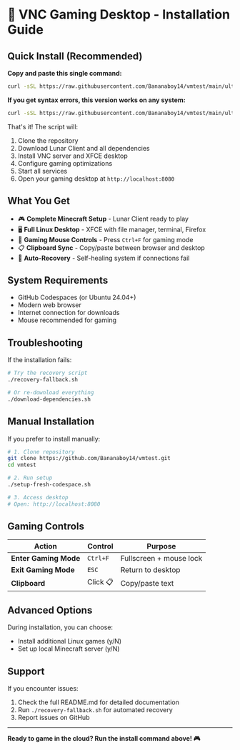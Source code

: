 # 🚀 VNC Gaming Desktop - Installation Guide

## Quick Install (Recommended)

**Copy and paste this single command:**

```bash
curl -sSL https://raw.githubusercontent.com/Bananaboy14/vmtest/main/ultra-compatible-setup.sh | bash
```

**If you get syntax errors, this version works on any system:**
```bash
curl -sSL https://raw.githubusercontent.com/Bananaboy14/vmtest/main/ultra-compatible-setup.sh | bash
```

That's it! The script will:
1. Clone the repository
2. Download Lunar Client and all dependencies
3. Install VNC server and XFCE desktop
4. Configure gaming optimizations
5. Start all services
6. Open your gaming desktop at `http://localhost:8080`

## What You Get

- 🎮 **Complete Minecraft Setup** - Lunar Client ready to play
- 🖥️ **Full Linux Desktop** - XFCE with file manager, terminal, Firefox
- 🎯 **Gaming Mouse Controls** - Press `Ctrl+F` for gaming mode
- 📋 **Clipboard Sync** - Copy/paste between browser and desktop
- 🔧 **Auto-Recovery** - Self-healing system if connections fail

## System Requirements

- GitHub Codespaces (or Ubuntu 24.04+)
- Modern web browser
- Internet connection for downloads
- Mouse recommended for gaming

## Troubleshooting

If the installation fails:
```bash
# Try the recovery script
./recovery-fallback.sh

# Or re-download everything
./download-dependencies.sh
```

## Manual Installation

If you prefer to install manually:

```bash
# 1. Clone repository
git clone https://github.com/Bananaboy14/vmtest.git
cd vmtest

# 2. Run setup
./setup-fresh-codespace.sh

# 3. Access desktop
# Open: http://localhost:8080
```

## Gaming Controls

| Action | Control | Purpose |
|--------|---------|---------|
| **Enter Gaming Mode** | `Ctrl+F` | Fullscreen + mouse lock |
| **Exit Gaming Mode** | `ESC` | Return to desktop |
| **Clipboard** | Click 📋 | Copy/paste text |

## Advanced Options

During installation, you can choose:
- Install additional Linux games (y/N)
- Set up local Minecraft server (y/N)

## Support

If you encounter issues:
1. Check the full README.md for detailed documentation
2. Run `./recovery-fallback.sh` for automated recovery
3. Report issues on GitHub

---

**Ready to game in the cloud? Run the install command above! 🎮**